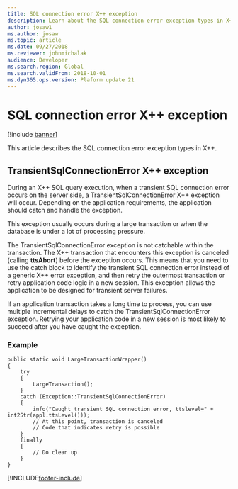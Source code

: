 ```yaml
---
title: SQL connection error X++ exception
description: Learn about the SQL connection error exception types in X++, including an overview of the TransientSqlConnectionError exception.
author: josaw1
ms.author: josaw
ms.topic: article
ms.date: 09/27/2018
ms.reviewer: johnmichalak
audience: Developer
ms.search.region: Global
ms.search.validFrom: 2018-10-01
ms.dyn365.ops.version: Plaform update 21
---
```


# SQL connection error X++ exception

[!include [banner](../includes/banner.md)]

This article describes the SQL connection error exception types in X++.

## TransientSqlConnectionError X++ exception

During an X++ SQL query execution, when a transient SQL connection error occurs on the server side, a TransientSqlConnectionError X++ exception will occur. Depending on the application requirements, the application should catch and handle the exception.

This exception usually occurs during a large transaction or when the database is under a lot of processing pressure.

The TransientSqlConnectionError exception is not catchable within the transaction. The X++ transaction that encounters this exception is canceled (calling **ttsAbort**) before the exception occurs. This means that you need to use the catch block to identify the transient SQL connection error instead of a generic X++ error exception, and then retry the outermost transaction or retry application code logic in a new session. This exception allows the application to be designed for transient server failures.

If an application transaction takes a long time to process, you can use multiple incremental delays to catch the TransientSqlConnectionError exception. Retrying your application code in a new session is most likely to succeed after you have caught the exception.


### Example

```xpp
public static void LargeTransactionWrapper()
{
    try
    {
        LargeTransaction();
    }
    catch (Exception::TransientSqlConnectionError)
    {
        info("Caught transient SQL connection error, ttslevel=" + int2Str(appl.ttsLevel()));
        // At this point, transaction is canceled
        // Code that indicates retry is possible
    }
    finally
    {
        // Do clean up
    }
}
```


[!INCLUDE[footer-include](../../../includes/footer-banner.md)]
